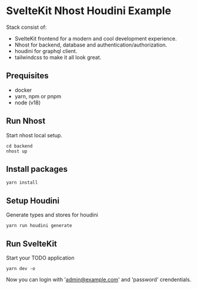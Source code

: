 # SvelteKit Nhost Houdini Example
Stack consist of:
* SvelteKit frontend for a modern and cool development experience. 
* Nhost for backend, database and authentication/authorization.
* houdini for graphql client.
* tailwindcss to make it all look great.

## Prequisites

- docker
- yarn, npm or pnpm
- node (v18)

## Run Nhost

Start nhost local setup.

```
cd backend
nhost up
```

## Install packages
```
yarn install
```

## Setup Houdini

Generate types and stores for houdini

```
yarn run houdini generate
```

## Run SvelteKit

Start your TODO application

```
yarn dev -o
```

Now you can login with 'admin@example.com' and 'password' crendentials.
